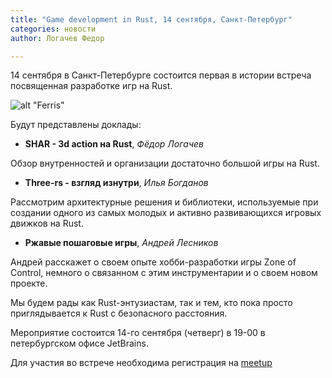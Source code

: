 ```yaml
---
title: "Game development in Rust, 14 сентября, Санкт-Петербург"
categories: новости
author: Логачев Федор

---
```


14 сентября в Санкт-Петербурге состоится первая в истории встреча посвященная разработке игр на Rust.

![alt "Ferris"](https://habrastorage.org/web/411/40a/9c5/41140a9c53f54b4a854e8e5036f7cb74.png)

<!--cut-->

Будут представлены доклады: 

- **SHAR - 3d action на Rust**, *Фёдор Логачев* 

Обзор внутренностей и организации достаточно большой игры на Rust. 


- **Three-rs - взгляд изнутри**, *Илья Богданов* 

Рассмотрим архитектурные решения и библиотеки, используемые при создании одного из самых молодых и активно развивающихся игровых движков на Rust.

 
- **Ржавые пошаговые игры**, *Андрей Лесников* 

Андрей расскажет о своем опыте хобби-разработки игры Zone of Control, немного о связанном с этим инструментарии и о своем новом проекте.


Мы будем рады как Rust-энтузиастам, так и тем, кто пока просто приглядывается к Rust с безопасного расстояния.

Мероприятие состоится 14-го сентября (четверг) в 19-00 в петербургском офисе JetBrains. 

Для участия во встрече необходима регистрация на [meetup](https://www.meetup.com/Rust-%D0%B2-%D0%9F%D0%B8%D1%82%D0%B5%D1%80%D0%B5/events/242219775/)
